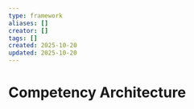 ```yaml
---
type: framework
aliases: []
creator: []
tags: []
created: 2025-10-20
updated: 2025-10-20
---
```


# Competency Architecture


